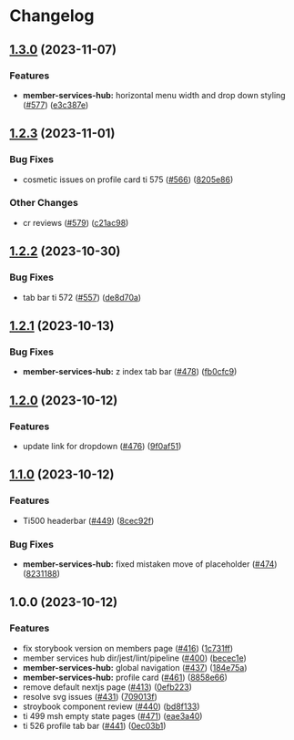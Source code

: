 # Changelog

## [1.3.0](https://github.com/bluelightcard/BlueLightCard-2.0/compare/bluelightcard/member-services-hub-v1.2.3...bluelightcard/member-services-hub-v1.3.0) (2023-11-07)


### Features

* **member-services-hub:** horizontal menu width and drop down styling ([#577](https://github.com/bluelightcard/BlueLightCard-2.0/issues/577)) ([e3c387e](https://github.com/bluelightcard/BlueLightCard-2.0/commit/e3c387e66088bbcb5c8d27339d4620ae789376a9))

## [1.2.3](https://github.com/bluelightcard/BlueLightCard-2.0/compare/bluelightcard/member-services-hub-v1.2.2...bluelightcard/member-services-hub-v1.2.3) (2023-11-01)


### Bug Fixes

* cosmetic issues on profile card ti 575 ([#566](https://github.com/bluelightcard/BlueLightCard-2.0/issues/566)) ([8205e86](https://github.com/bluelightcard/BlueLightCard-2.0/commit/8205e861a308700ec30c2ef2bcefa49310b43761))


### Other Changes

* cr reviews ([#579](https://github.com/bluelightcard/BlueLightCard-2.0/issues/579)) ([c21ac98](https://github.com/bluelightcard/BlueLightCard-2.0/commit/c21ac98d86edf41468d381912d3781544c5dc9f8))

## [1.2.2](https://github.com/bluelightcard/BlueLightCard-2.0/compare/bluelightcard/member-services-hub-v1.2.1...bluelightcard/member-services-hub-v1.2.2) (2023-10-30)


### Bug Fixes

* tab bar ti 572 ([#557](https://github.com/bluelightcard/BlueLightCard-2.0/issues/557)) ([de8d70a](https://github.com/bluelightcard/BlueLightCard-2.0/commit/de8d70a5422c4a8c8ce04761d8b06809d9a5355c))

## [1.2.1](https://github.com/bluelightcard/BlueLightCard-2.0/compare/bluelightcard/member-services-hub-v1.2.0...bluelightcard/member-services-hub-v1.2.1) (2023-10-13)


### Bug Fixes

* **member-services-hub:** z index tab bar ([#478](https://github.com/bluelightcard/BlueLightCard-2.0/issues/478)) ([fb0cfc9](https://github.com/bluelightcard/BlueLightCard-2.0/commit/fb0cfc9e57ce25deaede956aff94531e6bd0ef49))

## [1.2.0](https://github.com/bluelightcard/BlueLightCard-2.0/compare/bluelightcard/member-services-hub-v1.1.0...bluelightcard/member-services-hub-v1.2.0) (2023-10-12)


### Features

* update link for dropdown ([#476](https://github.com/bluelightcard/BlueLightCard-2.0/issues/476)) ([9f0af51](https://github.com/bluelightcard/BlueLightCard-2.0/commit/9f0af518aff43b335fc1e53414235767d8d1762f))

## [1.1.0](https://github.com/bluelightcard/BlueLightCard-2.0/compare/bluelightcard/member-services-hub-v1.0.0...bluelightcard/member-services-hub-v1.1.0) (2023-10-12)


### Features

* Ti500 headerbar ([#449](https://github.com/bluelightcard/BlueLightCard-2.0/issues/449)) ([8cec92f](https://github.com/bluelightcard/BlueLightCard-2.0/commit/8cec92f8d6272c6d888180cdda9ef1fda4c6e381))


### Bug Fixes

* **member-services-hub:** fixed mistaken move of placeholder ([#474](https://github.com/bluelightcard/BlueLightCard-2.0/issues/474)) ([8231188](https://github.com/bluelightcard/BlueLightCard-2.0/commit/8231188378534bd971e3bd1b7d420783d4815cc2))

## 1.0.0 (2023-10-12)


### Features

* fix storybook version on members page ([#416](https://github.com/bluelightcard/BlueLightCard-2.0/issues/416)) ([1c731ff](https://github.com/bluelightcard/BlueLightCard-2.0/commit/1c731ffffeca9607a43fd40b3cd0bd4fd86eee0e))
* member services hub dir/jest/lint/pipeline ([#400](https://github.com/bluelightcard/BlueLightCard-2.0/issues/400)) ([becec1e](https://github.com/bluelightcard/BlueLightCard-2.0/commit/becec1e3e46064dd7e2851723a0da3573aa950ab))
* **member-services-hub:** global navigation ([#437](https://github.com/bluelightcard/BlueLightCard-2.0/issues/437)) ([184e75a](https://github.com/bluelightcard/BlueLightCard-2.0/commit/184e75a35e77bc7c81489ae1af3c37fdfd7ad261))
* **member-services-hub:** profile card ([#461](https://github.com/bluelightcard/BlueLightCard-2.0/issues/461)) ([8858e66](https://github.com/bluelightcard/BlueLightCard-2.0/commit/8858e66f168c00c6b44bfb3a523b36a4a3af5a1d))
* remove default nextjs page ([#413](https://github.com/bluelightcard/BlueLightCard-2.0/issues/413)) ([0efb223](https://github.com/bluelightcard/BlueLightCard-2.0/commit/0efb2230649d421e0b4f8efa946ad535fc226a29))
* resolve svg issues ([#431](https://github.com/bluelightcard/BlueLightCard-2.0/issues/431)) ([709013f](https://github.com/bluelightcard/BlueLightCard-2.0/commit/709013f01ac5e27033e0ef6a5388e7a874d87e53))
* stroybook component review ([#440](https://github.com/bluelightcard/BlueLightCard-2.0/issues/440)) ([bd8f133](https://github.com/bluelightcard/BlueLightCard-2.0/commit/bd8f133f3dfbe0376cf67e0c50e69c2d5215d648))
* ti 499 msh empty state pages ([#471](https://github.com/bluelightcard/BlueLightCard-2.0/issues/471)) ([eae3a40](https://github.com/bluelightcard/BlueLightCard-2.0/commit/eae3a407b6fa375095a2214c5774c22e47e175a6))
* ti 526 profile tab bar ([#441](https://github.com/bluelightcard/BlueLightCard-2.0/issues/441)) ([0ec03b1](https://github.com/bluelightcard/BlueLightCard-2.0/commit/0ec03b11b9c1893a2c5f12d1bc6c2b04166d7544))
